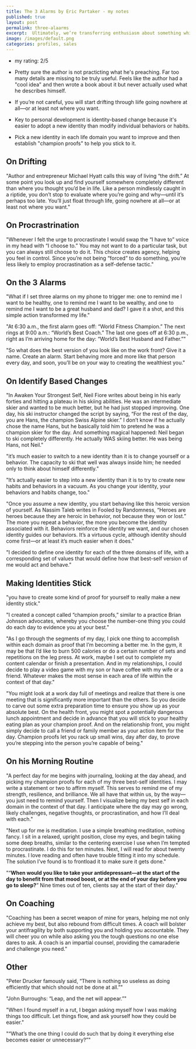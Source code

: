 ```yaml
---
title: The 3 Alarms by Eric Partaker - my notes 
published: true
layout: post
permalink: three-alaarms
excerpt:  Ultimately, we’re transferring enthusiasm about something which can help people. Then working out if we’re a good fit for each other – that, is selling
image: /images/default.png
categories: profiles, sales
---
```


* my rating: 2/5
* Pretty sure the author is not practicting what he's preaching. Far too many details are missing to be truly useful. Feels like the author had a "cool idea" and then wrote a book about it but never actually used what he describes himself.

* If you’re not careful, you will start drifting through liife going nowhere at all—or at least not where you want.
* Key to personal development is identity-based change because it's easier to adopt a new identity than modify individual behaviors or habits.
* Pick a new identity in each life domain you want to improve and then establish "champion proofs" to help you stick to it. 

## On Drifting

"Author and entrepreneur Michael Hyatt calls this way of living “the drift.” At some point you look up and find yourself somewhere completely different than where you thought you’d be in life. Like a person mindlessly caught in a riptide, you don’t stop to evaluate where you’re going and why—until it’s perhaps too late. You’ll just float through life, going nowhere at all—or at least not where you want."

## On Procrastrination

"Whenever I felt the urge to procrastinate I would swap the “I have to” voice in my head with “I choose to.” You may not want to do a particular task, but you can always still choose to do it. This choice creates agency, helping you feel in control. Since you’re not being “forced” to do something, you’re less likely to employ procrastination as a self-defense tactic."

## On the 3 Alarms

"What if I set three alarms on my phone to trigger me: one to remind me I want to be healthy, one to remind me I want to be wealthy, and one to remind me I want to be a great husband and dad? I gave it a shot, and this simple action transformed my life."

"At 6:30 a.m., the first alarm goes off: “World Fitness Champion.” The next rings at 9:00 a.m.: “World’s Best Coach.” The last one goes off at 6:30 p.m., right as I’m arriving home for the day: “World’s Best Husband and Father.”"

"So what does the best version of you look like on the work front? Give it a name. Create an alarm. Start behaving more and more like that person every day, and soon, you’ll be on your way to creating the wealthiest you."

## On Identify Based Changes

"In Awaken Your Strongest Self, Neil Fiore writes about being in his early forties and hitting a plateau in his skiing abilities. He was an intermediate skier and wanted to be much better, but he had just stopped improving. One day, his ski instructor changed the script by saying, “For the rest of the day, you are Hans, the champion Swiss Alpine skier.” I don’t know if he actually chose the name Hans, but he basically told him to pretend he was a champion skier for the day. And something magical happened: Neil began to ski completely differently. He actually WAS skiing better. He was being Hans, not Neil."

"it’s much easier to switch to a new identity than it is to change yourself or a behavior. The capacity to ski that well was always inside him; he needed only to think about himself differently."

"It’s actually easier to step into a new identity than it is to try to create new habits and behaviors in a vacuum. As you change your identity, your behaviors and habits change, too."

"Once you assume a new identity, you start behaving like this heroic version of yourself. As Nassim Taleb writes in Fooled by Randomness, “Heroes are heroes because they are heroic in behavior, not because they won or lost.” The more you repeat a behavior, the more you become the identity associated with it. Behaviors reinforce the identity we want, and our chosen identity guides our behaviors. It’s a virtuous cycle, although identity should come first—or at least it’s much easier when it does."

"I decided to define one identity for each of the three domains of life, with a corresponding set of values that would define how that best-self version of me would act and behave."

## Making Identities Stick

"you have to create some kind of proof for yourself to really make a new identity stick."

"I created a concept called “champion proofs,” similar to a practice Brian Johnson advocates, whereby you choose the number-one thing you could do each day to evidence you at your best."

"As I go through the segments of my day, I pick one thing to accomplish within each domain as proof that I’m becoming a better me. In the gym, it may be that I’d like to burn 500 calories or do a certain number of sets and repetitions on the leg press. At work, maybe I set out to complete my content calendar or finish a presentation. And in my relationships, I could decide to play a video game with my son or have coffee with my wife or a friend. Whatever makes the most sense in each area of life within the context of that day."

"You might look at a work day full of meetings and realize that there is one meeting that is significantly more important than the others. So you decide to carve out some extra preparation time to ensure you show up as your absolute best. On the health front, you might spot a potentially dangerous lunch appointment and decide in advance that you will stick to your healthy eating plan as your champion proof. And on the relationship front, you might simply decide to call a friend or family member as your action item for the day. Champion proofs let you rack up small wins, day after day, to prove you’re stepping into the person you’re capable of being."

## On his Morning Routine

"A perfect day for me begins with journaling, looking at the day ahead, and picking my champion proofs for each of my three best-self identities. I may write a statement or two to affirm myself. This serves to remind me of my strength, resilience, and brilliance. We all have that within us, by the way—you just need to remind yourself. Then I visualize being my best self in each domain in the context of that day. I anticipate where the day may go wrong, likely challenges, negative thoughts, or procrastination, and how I’ll deal with each."

"Next up for me is meditation. I use a simple breathing meditation, nothing fancy. I sit in a relaxed, upright position, close my eyes, and begin taking some deep breaths, similar to the centering exercise I use when I’m tempted to procrastinate. I do this for ten minutes. Next, I will read for about twenty minutes. I love reading and often have trouble fitting it into my schedule. The solution I’ve found is to frontload it to make sure it gets done."

"“**When would you like to take your antidepressant—at the start of the day to benefit from that mood boost, or at the end of your day before you go to sleep?**” Nine times out of ten, clients say at the start of their day."

## On Coaching

"Coaching has been a secret weapon of mine for years, helping me not only achieve my best, but also rebound from difficult times. A coach will bolster your antifragility by both supporting you and holding you accountable. They will cheer you on while also asking you the tough questions no one else dares to ask. A coach is an impartial counsel, providing the camaraderie and challenge you need."

## Other

"Peter Drucker famously said, “There is nothing so useless as doing efficiently that which should not be done at all.”"

"John Burroughs: “Leap, and the net will appear.”"

"When I found myself in a rut, I began asking myself how I was making things too difficult. Let things flow, and ask yourself how they could be easier."

"“What’s the one thing I could do such that by doing it everything else becomes easier or unnecessary?”"

